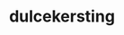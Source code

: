 ---
title: 'dulcekersting'
first_name: 'Dulce'
last_name: 'Kersting'
org_title: 'Executive Director'
organization: 'Latah County Historical Society'
state: 'ID'
email: 'dkersting@latah.id.us'
phone: '(208) 882-1004'
chair: true
active: true
assignee: 'dulcekersting'

---
